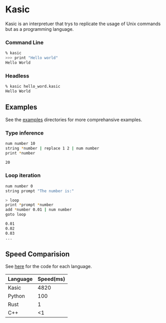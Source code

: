 # Kasic
Kasic is an interpretuer that trys to replicate the usage of Unix commands but as a programming language.

### Command Line
```bash
% kasic
>>> print "Hello world"
Hello World
```

### Headless
```bash
% kasic hello_word.kasic
Hello World
```

## Examples
See the [examples](https://github.com/jackdelahunt/Kasic/tree/main/kasic/Examples) directories for more comprehansive examples.

### Type inference
```bash
num number 10
string *number | replace 1 2 | num number
print *number
```
```bash
20
```
### Loop iteration
```bash
num number 0
string prompt "The number is:"

> loop
print *prompt *number
add *number 0.01 | num number
goto loop
```
```bash
0.01
0.02
0.03
...
```
## Speed Comparision
See [here](https://github.com/jackdelahunt/Kasic/tree/main/kasic/Examples/Speed) for the code for each language.

| Language | Speed(ms) |
| -------- | --------- |
| Kasic | 4820 |
| Python | 100 |
| Rust | 1 |
| C++ | <1 |